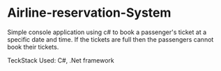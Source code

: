 # Airline-reservation-System
Simple console application using c# to book a passenger's ticket at a specific date and time. If the tickets are full then the passengers cannot book their tickets.

TeckStack Used: C#, .Net framework
